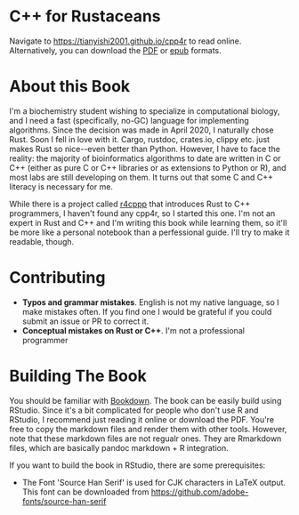 # C++ for Rustaceans

Navigate to https://tianyishi2001.github.io/cpp4r to read online. Alternatively, you can download the [PDF](https://tianyishi2001.github.io/cpp4r/cpp4r.pdf) or [epub](https://tianyishi2001.github.io/cpp4r/cpp4r.epub) formats.


# About this Book

I'm a biochemistry student wishing to specialize in computational biology, and I need a fast (specifically, no-GC) language for implementing algorithms. Since the decision was made in April 2020, I naturally chose Rust. Soon I fell in love with it. Cargo, rustdoc, crates.io, clippy etc. just makes Rust so nice--even better than Python. However, I have to face the reality: the majority of bioinformatics algorithms to date are written in C or C++ (either as pure C or C++ libraries or as extensions to Python or R), and most labs are still developing on them. It turns out that some C and C++ literacy is necessary for me.

While there is a project called [r4cppp](https://github.com/nrc/r4cppp) that introduces Rust to C++ programmers, I haven't found any cpp4r, so I started this one. I'm not an expert in Rust and C++ and I'm writing this book while learning them, so it'll be more like a personal notebook than a perfessional guide. I'll try to make it readable, though.

# Contributing

- **Typos and grammar mistakes**. English is not my native language, so I make mistakes often. If you find one I would be grateful if you could submit an issue or PR to correct it.
- **Conceptual mistakes on Rust or C++**. I'm not a professional programmer

# Building The Book

You should be familiar with [Bookdown](https://bookdown.org/). The book can be easily build using RStudio. Since it's a bit complicated for people who don't use R and RStudio, I recommend just reading it online or download the PDF. You're free to copy the markdown files and render them with other tools. However, note that these markdown files are not regualr ones. They are Rmarkdown files, which are basically pandoc markdown + R integration.

If you want to build the book in RStudio, there are some prerequisites:

- The Font 'Source Han Serif' is used for CJK characters in LaTeX output. This font can be downloaded from https://github.com/adobe-fonts/source-han-serif